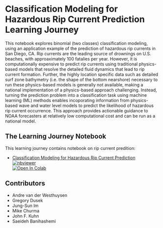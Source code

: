 # Classification Modeling for Hazardous Rip Current Prediction Learning Journey

This notebook explores binomial (two classes) classification modeling, using an application example of the prediction of hazardous rip currents in San Diego, CA. Rip currents are the leading source of drownings on U.S. beaches, with approaximately 100 fatalies per year. However, it is computationally expensive to predict rip currents using traditional physics-based models that resolve the detailed fluid dynamics that lead to rip current formation. Further, the highly location specific data such as detailed surf zone bathymetry (i.e. the shape of the bottom nearshore) necessary to run these physics-based models is generally not available, making a national implementation of a physics-based approach challenging. Instead, turning the prediction problem into a classification task using machine learning (ML) methods enables incoporating information from physics-based wave and water level models to predict the likelihood of hazardous rip current occurrence. This approach provides actionable guidance to NOAA forecasters at relatively low computational cost and can be run as a national model.

## The Learning Journey Notebook

This learning journey contains notebook on rip current predition:
* [Classification Modeling for Hazardous Rip Current Prediction](Classification_Modeling_for_Hazardous_Rip_Current_Prediction_clean.ipynb)<br>
  [![nbviewer](https://raw.githubusercontent.com/jupyter/design/master/logos/Badges/nbviewer_badge.svg)](https://nbviewer.org/github/noaa-ncai/learning-journey/blob/main/rip_current/Classification_Modeling_for_Hazardous_Rip_Current_Prediction_clean.ipynb)<br>
  [![Open In Colab](https://colab.research.google.com/assets/colab-badge.svg)](https://colab.research.google.com/github/noaa-ncai/learning-journey/blob/main/rip_current/Classification_Modeling_for_Hazardous_Rip_Current_Prediction_clean.ipynb)

## Contributors
- Andre van der Westhuysen
- Gregory Dusek
- Jung-Sun Im
- Mike Churma
- John F. Kuhn
- Saeideh Banihashemi
